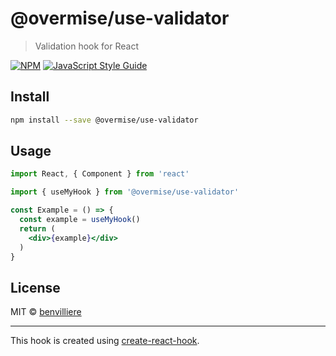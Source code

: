 # @overmise/use-validator

> Validation hook for React

[![NPM](https://img.shields.io/npm/v/@overmise/use-validator.svg)](https://www.npmjs.com/package/@overmise/use-validator) [![JavaScript Style Guide](https://img.shields.io/badge/code_style-standard-brightgreen.svg)](https://standardjs.com)

## Install

```bash
npm install --save @overmise/use-validator
```

## Usage

```jsx
import React, { Component } from 'react'

import { useMyHook } from '@overmise/use-validator'

const Example = () => {
  const example = useMyHook()
  return (
    <div>{example}</div>
  )
}
```

## License

MIT © [benvilliere](https://github.com/benvilliere)

---

This hook is created using [create-react-hook](https://github.com/hermanya/create-react-hook).
